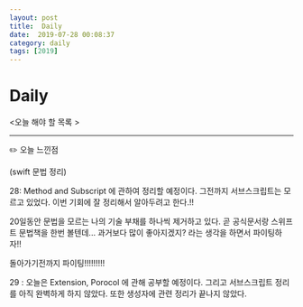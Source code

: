 ```yaml
---
layout: post
title:  Daily
date:  2019-07-28 00:08:37
category: daily
tags: [2019]
---
```


# Daily

<오늘 해야 할 목록 >

------

✏️ 오늘 느낀점

(swift 문법 정리)

28:  Method and Subscript 에 관하여 정리할 예정이다. 그전까지 서브스크립트는 모르고 있었다. 이번 기회에 잘 정리해서 알아두려고 한다.!!

20일동안 문법을 모르는 나의 기술 부채를 하나씩 제거하고 있다. 곧 공식문서랑 스위프트 문법책을 한번 볼텐데... 과거보다 많이 좋아지겠지? 라는 생각을 하면서 파이팅하자!!

돌아가기전까지 파이팅!!!!!!!!!

29 : 오늘은 Extension, Porocol 에 관해 공부할 예정이다. 그리고 서브스크립트 정리를 아직 완벽하게 하지 않았다. 또한 생성자에 관련 정리가 끝나지 않았다.